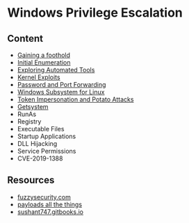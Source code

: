 # Windows Privilege Escalation

## Content 

- [Gaining a foothold](topics/foothold.md)
- [Initial Enumeration](topics/enumeration.md)
- [Exploring Automated Tools](topics/automated_tool.md) 
- [Kernel Exploits](topics/kernel_exploits.md) 
- [Password and Port Forwarding](topics/password_and_port.md)
- [Windows Subsystem for Linux](topics/wsl.md)
- [Token Impersonation and Potato Attacks](topics/token_impersonation.md)
- [Getsystem](topics/getsystem.md)
- RunAs
- Registry 
- Executable Files
- Startup Applications 
- DLL Hijacking
- Service Permissions
- CVE-2019-1388

## Resources

- [fuzzysecurity.com](https://fuzzysecurity.com/tutorials/16.html)
- [payloads all the things](https://github.com/swisskyrepo/PayloadsAllTheThings)
- [sushant747.gitbooks.io](https://sushant747.gitbooks.io/total-oscp-guide/content/privilege_escalation_windows.html)

